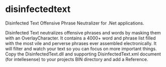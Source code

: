 # disinfectedtext
Disinfected Text Offensive Phrase Neutralizer for .Net applications.

Disinfected Text neutralizes offensive phrases and words by masking them with an OverlayCharacter.  It contains a 4000+ word and phrase 
list filled with the most vile and perverse phrases ever assembled electronically.  It will filter and watch your text so you can focus on more important things.  
Copy the DisinfectedText.dll and supporting DisinfectedText.xml document (for intellesense) to your projects BIN directory and add a Reference.
